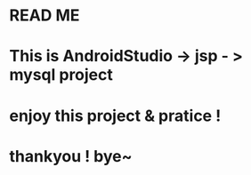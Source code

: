 # READ ME ###
# This is AndroidStudio -> jsp - > mysql project
# enjoy this project & pratice !
# thankyou ! bye~
